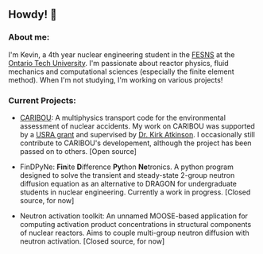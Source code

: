 ## Howdy! 👋

### About me:
I'm Kevin, a 4th year nuclear engineering student in the [FESNS](https://nuclear.ontariotechu.ca/index.php) at the [Ontario Tech University](https://ontariotechu.ca/). I'm passionate about reactor physics, fluid mechanics and computational sciences (especially the finite element method). When I'm not studying, I'm working on various projects!

### Current Projects:

- [CARIBOU](https://github.com/ksawatzky777/caribou): A multiphysics transport code for the environmental assessment of nuclear accidents. My work on CARIBOU was supported by a [USRA grant](https://research.ontariotechu.ca/students/undergraduate-research-awards.php) and supervised by [Dr. Kirk Atkinson](https://nuclear.ontariotechu.ca/people/faculty/dr-kirk-atkinson.php). I occasionally still contribute to CARIBOU's developement, although the project has been passed on to others. [Open source]

- FinDPyNe: **Fin**ite **D**ifference **Py**thon **Ne**tronics. A python program designed to solve the transient and steady-state 2-group neutron diffusion equation as an alternative to DRAGON for undergraduate students in nuclear engineering. Currently a work in progress. [Closed source, for now]

- Neutron activation toolkit: An unnamed MOOSE-based application for computing activation product concentrations in structural components of nuclear reactors. Aims to couple multi-group neutron diffusion with neutron activation. [Closed source, for now]

<!--
**ksawatzky777/ksawatzky777** is a ✨ _special_ ✨ repository because its `README.md` (this file) appears on your GitHub profile.

Here are some ideas to get you started:

- 🔭 I’m currently working on ...
- 🌱 I’m currently learning ...
- 👯 I’m looking to collaborate on ...
- 🤔 I’m looking for help with ...
- 💬 Ask me about ...
- 📫 How to reach me: ...
- 😄 Pronouns: ...
- ⚡ Fun fact: ...
-->
